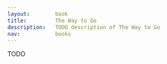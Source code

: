 ```yaml
---
layout:        book
title:         The Way to Go
description:   TODO description of The Way to Go
nav:           books
---
```


TODO
